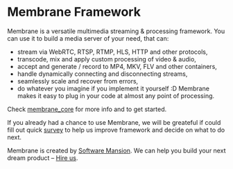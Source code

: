 # Membrane Framework

Membrane is a versatile multimedia streaming & processing framework. You can use it to build a media server of your need, that can:
- stream via WebRTC, RTSP, RTMP, HLS, HTTP and other protocols,
- transcode, mix and apply custom processing of video & audio,
- accept and generate / record to MP4, MKV, FLV and other containers,
- handle dynamically connecting and disconnecting streams,
- seamlessly scale and recover from errors,
- do whatever you imagine if you implement it yourself :D Membrane makes it easy to plug in your code at almost any point of processing.

Check [membrane_core](https://github.com/membraneframework/membrane_core) for more info and to get started.

If you already had a chance to use Membrane, we will be greateful if could fill out quick [survey](https://forms.gle/dgVDFHUD7CUGxU5VA) to help us improve framework and decide on what to do next.

Membrane is created by [Software Mansion](https://swmansion.com/?utm_source=git&utm_medium=readme&utm_campaign=membrane). We can help you build your next dream product – [Hire us](https://swmansion.com/contact/projects).
